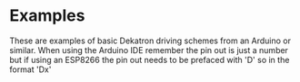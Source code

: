 # Examples
These are examples of basic Dekatron driving schemes from an Arduino or similar.
When using the Arduino IDE remember the pin out is just a number but if using an ESP8266 the pin out needs to be prefaced with 'D' so in the format 'Dx'
